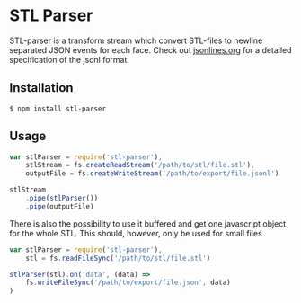 # STL Parser

STL-parser is a transform stream which convert STL-files to newline separated
JSON events for each face.
Check out [jsonlines.org](http://jsonlines.org) for a detailed specification
of the jsonl format.


## Installation

`$ npm install stl-parser`


## Usage

```js
var stlParser = require('stl-parser'),
	stlStream = fs.createReadStream('/path/to/stl/file.stl'),
	outputFile = fs.createWriteStream('/path/to/export/file.jsonl')

stlStream
	.pipe(stlParser())
	.pipe(outputFile)
```


There is also the possibility to use it buffered and get one javascript object
for the whole STL.
This should, however, only be used for small files.

```js
var stlParser = require('stl-parser'),
	stl = fs.readFileSync('/path/to/stl/file.stl')

stlParser(stl).on('data', (data) =>
	fs.writeFileSync('/path/to/export/file.json', data)
)
```
